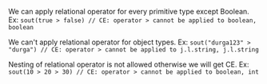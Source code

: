 We can apply relational operator for every primitive type except Boolean.
Ex: `sout(true > false) // CE: operator > cannot be applied to boolean, boolean`

We can't apply relational operator for object types. 
Ex: `sout("durga123" > "durga") // CE: operator > cannot be applied to j.l.string, j.l.string` 

Nesting of relational operator is not allowed otherwise we will get CE.
Ex: `sout(10 > 20 > 30) // CE: operator > cannot be applied to boolean, int`